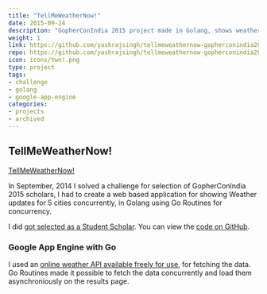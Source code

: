 ```yaml
---
title: "TellMeWeatherNow!"
date: 2015-09-24
description: "GopherConIndia 2015 project made in Golang, shows weather of 5 cities concurrently."
weight: 1
link: https://github.com/yashrajsingh/tellmeweathernow-gopherconindia2015
repo: https://github.com/yashrajsingh/tellmeweathernow-gopherconindia2015
icon: icons/twn!.png
type: project
tags:
- challenge
- golang
- google-app-engine
categories:
- projects
- archived
---
```


## TellMeWeatherNow!

[TellMeWeatherNow!](http://tellmeweathernow.appspot.com/)

In September, 2014 I solved a challenge for selection of GopherConIndia 2015 scholars, I had to create a web based application for showing Weather updates for 5 cities concurrently, in Golang using Go Routines for concurrency. 

I did [got selected as a Student Scholar](http://www.gophercon.in/2015/scholarship/). You can view the [code on GitHub](https://github.com/yashrajsingh/tellmeweathernow-gopherconindia2015).

### Google App Engine with Go

I used an [online weather API available freely for use](http://developer.worldweatheronline.com/api/), for fetching the data. Go Routines made it possible to fetch the data concurrently and load them asynchroniously on the results page.
